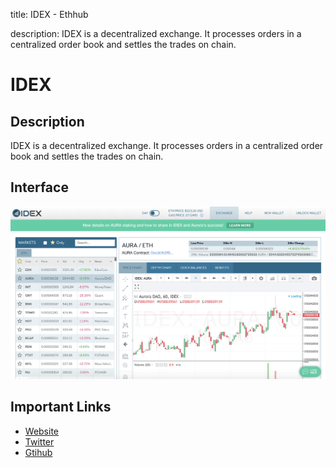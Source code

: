 title: IDEX - Ethhub

description: IDEX is a decentralized exchange. It processes orders in a centralized order book and settles the trades on chain.

# IDEX

## Description

IDEX is a decentralized exchange. It processes orders in a centralized order book and settles the trades on chain.

## Interface

![](/assets/images/idex.png)

## Important Links

* [Website](https://idex.market/)  
* [Twitter](https://twitter.com/aurora_dao)  
* [Gtihub](https://github.com/AuroraDAO)

